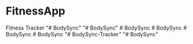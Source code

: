 # FitnessApp
 Fitness Tracker
"# BodySync" 
"# BodySync" 
#   B o d y S y n c  
 #   B o d y S y n c  
 #   B o d y S y n c  
 #   B o d y S y n c  
 "# BodySync-Tracker" 
"# BodySync" 
